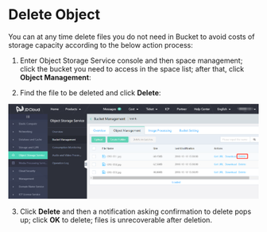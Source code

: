 # Delete Object

You can at any time delete files you do not need in Bucket to avoid costs of storage capacity according to the below action process:

1. Enter Object Storage Service console and then space management; click the bucket you need to access in the space list; after that, click **Object Management**:

2. Find the file to be deleted and click **Delete**:

![Delete Object](../../../../../image/Object-Storage-Service/OSS-051.png)

3. Click **Delete** and then a notification asking confirmation to delete pops up; click **OK** to delete; files is unrecoverable after deletion.
